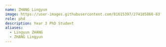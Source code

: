 ```yaml
---
name: ZHANG Lingyun
image: https://user-images.githubusercontent.com/81615397/274185866-83f584d7-76f2-4b99-b994-25b56800cd08.jpeg
role: phd
description: Year 3 PhD Student
aliases:
  - Lingyun ZHANG
  - ZHANG Lingyun
---
```

